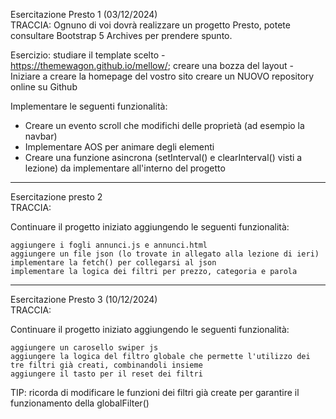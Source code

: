Esercitazione Presto 1 (03/12/2024)                    
TRACCIA: 
Ognuno di voi dovrà realizzare un progetto Presto, potete consultare Bootstrap 5 Archives per prendere spunto.

Esercizio:
    studiare il template scelto -  https://themewagon.github.io/mellow/;
    creare una bozza del layout -
    Iniziare a creare la homepage del vostro sito
    creare un NUOVO repository online su Github

Implementare le seguenti funzionalità:
   - Creare un evento scroll che modifichi delle proprietà (ad esempio la navbar)
   - Implementare AOS per animare degli elementi
   - Creare una funzione asincrona (setInterval() e clearInterval() visti a lezione) da implementare all'interno del progetto

----------------------------------------------------------------------------

Esercitazione presto 2                  
TRACCIA:

Continuare il progetto iniziato aggiungendo le seguenti funzionalità:

    aggiungere i fogli annunci.js e annunci.html
    aggiungere un file json (lo trovate in allegato alla lezione di ieri)
    implementare la fetch() per collegarsi al json
    implementare la logica dei filtri per prezzo, categoria e parola

----------------------------------------------------------------------------

 Esercitazione Presto 3 (10/12/2024)                            
TRACCIA:

Continuare il progetto iniziato aggiungendo le seguenti funzionalità:

    aggiungere un carosello swiper js
    aggiungere la logica del filtro globale che permette l'utilizzo dei tre filtri già creati, combinandoli insieme
    aggiungere il tasto per il reset dei filtri

TIP: ricorda di modificare le funzioni dei filtri già create per garantire il funzionamento della globalFilter()